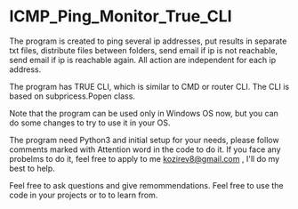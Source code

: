 # ICMP_Ping_Monitor_True_CLI
The program is created to ping several ip addresses, put results in separate txt files, distribute files between folders, send email if ip is not reachable, send email if ip is reachable again. All action are independent for each ip address.

The program has TRUE CLI, which is similar to CMD or router CLI. The CLI is based on subpricess.Popen class.

Note that the program can be used only in Windows OS now, but you can do some changes to try to use it in your OS.

The program need Python3 and initial setup for your needs, please follow comments marked with Attention word in the code to do it. If you face any probelms to do it, feel free to apply to me kozirev8@gmail.com , I'll do my best to help.

Feel free to ask questions and give remommendations. Feel free to use the code in your projects or to to learn from.
